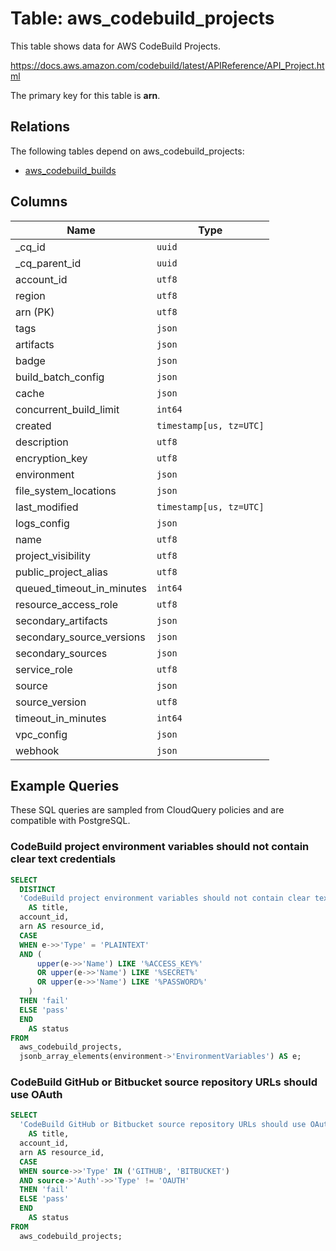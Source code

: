 # Table: aws_codebuild_projects

This table shows data for AWS CodeBuild Projects.

https://docs.aws.amazon.com/codebuild/latest/APIReference/API_Project.html

The primary key for this table is **arn**.

## Relations

The following tables depend on aws_codebuild_projects:
  - [aws_codebuild_builds](aws_codebuild_builds.md)

## Columns

| Name          | Type          |
| ------------- | ------------- |
|_cq_id|`uuid`|
|_cq_parent_id|`uuid`|
|account_id|`utf8`|
|region|`utf8`|
|arn (PK)|`utf8`|
|tags|`json`|
|artifacts|`json`|
|badge|`json`|
|build_batch_config|`json`|
|cache|`json`|
|concurrent_build_limit|`int64`|
|created|`timestamp[us, tz=UTC]`|
|description|`utf8`|
|encryption_key|`utf8`|
|environment|`json`|
|file_system_locations|`json`|
|last_modified|`timestamp[us, tz=UTC]`|
|logs_config|`json`|
|name|`utf8`|
|project_visibility|`utf8`|
|public_project_alias|`utf8`|
|queued_timeout_in_minutes|`int64`|
|resource_access_role|`utf8`|
|secondary_artifacts|`json`|
|secondary_source_versions|`json`|
|secondary_sources|`json`|
|service_role|`utf8`|
|source|`json`|
|source_version|`utf8`|
|timeout_in_minutes|`int64`|
|vpc_config|`json`|
|webhook|`json`|

## Example Queries

These SQL queries are sampled from CloudQuery policies and are compatible with PostgreSQL.

### CodeBuild project environment variables should not contain clear text credentials

```sql
SELECT
  DISTINCT
  'CodeBuild project environment variables should not contain clear text credentials'
    AS title,
  account_id,
  arn AS resource_id,
  CASE
  WHEN e->>'Type' = 'PLAINTEXT'
  AND (
      upper(e->>'Name') LIKE '%ACCESS_KEY%'
      OR upper(e->>'Name') LIKE '%SECRET%'
      OR upper(e->>'Name') LIKE '%PASSWORD%'
    )
  THEN 'fail'
  ELSE 'pass'
  END
    AS status
FROM
  aws_codebuild_projects,
  jsonb_array_elements(environment->'EnvironmentVariables') AS e;
```

### CodeBuild GitHub or Bitbucket source repository URLs should use OAuth

```sql
SELECT
  'CodeBuild GitHub or Bitbucket source repository URLs should use OAuth'
    AS title,
  account_id,
  arn AS resource_id,
  CASE
  WHEN source->>'Type' IN ('GITHUB', 'BITBUCKET')
  AND source->'Auth'->>'Type' != 'OAUTH'
  THEN 'fail'
  ELSE 'pass'
  END
    AS status
FROM
  aws_codebuild_projects;
```


